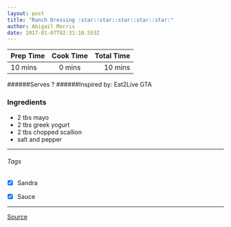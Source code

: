 ```yaml
---
layout: post
title: "Ranch Dressing :star::star::star::star::star:"
author: Abigail Morris
date: 2017-01-07T02:31:10.553Z
---
```


| Prep Time  | Cook Time    | Total Time  |
| ---------- |:------------:| -----------:|
| 10 mins    | 0 mins      | 10 mins     |


######Serves ?
######Inspired by: Eat2Live GTA

### Ingredients

* 2 tbs mayo
* 2 tbs greek yogurt
* 2 tbs chopped scallion
* salt and pepper

---

###### Tags
- [x] Sandra
- [x] Sauce


---

[Source](www.eat2livegta.com)


